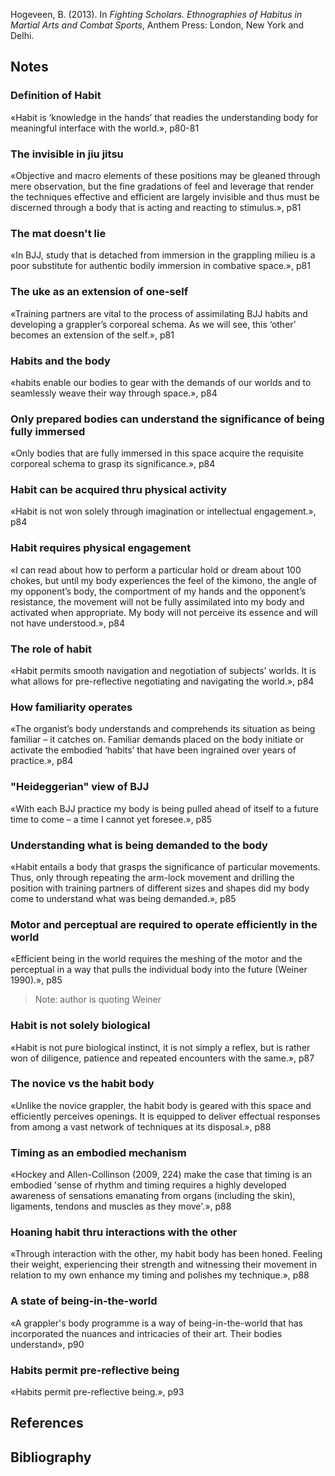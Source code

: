 Hogeveen, B. (2013). In _Fighting Scholars. Ethnographies of Habitus in Martial Arts and Combat Sports_, Anthem Press: London, New York and Delhi.

## Notes

### Definition of Habit

«Habit is ‘knowledge in the hands’ that readies the understanding body for meaningful interface with the world.», p80-81

### The invisible in jiu jitsu

«Objective and macro elements of these positions may be gleaned through mere observation, but the fine gradations of feel and leverage that render the techniques effective and efficient are largely invisible and thus must be discerned through a body that is acting and reacting to stimulus.», p81

### The mat doesn't lie

«In BJJ, study that is detached from immersion in the grappling milieu is a poor substitute for authentic bodily immersion in combative space.», p81

### The uke as an extension of one-self

«Training partners are vital to the process of assimilating BJJ habits and developing a grappler’s corporeal schema. As we will see, this ‘other’ becomes an extension of the self.», p81

### Habits and the body

«habits enable our bodies to gear with the demands of our worlds and to seamlessly weave their way through space.», p84

### Only prepared bodies can understand the significance of being fully immersed

«Only bodies that are fully immersed in this space acquire the requisite corporeal schema to grasp its significance.», p84

### Habit can be acquired thru physical activity

«Habit is not won solely through imagination or intellectual engagement.», p84

### Habit requires physical engagement

«I can read about how to perform a particular hold or dream about 100 chokes, but until my body experiences the feel of the kimono, the angle of my opponent’s body, the comportment of my hands and the opponent’s resistance, the movement will not be fully assimilated into my body and activated when appropriate. My body will not perceive its essence and will not have understood.», p84

### The role of habit

«Habit permits smooth navigation and negotiation of subjects’ worlds. It is what allows for pre-reflective negotiating and navigating the world.», p84

### How familiarity operates

«The organist’s body understands and comprehends its situation as being familiar – it catches on. Familiar demands placed on the body initiate or activate the embodied ‘habits’ that have been ingrained over years of practice.», p84

### "Heideggerian" view of BJJ

«With each BJJ practice my body is being pulled ahead of itself to a future time to come – a time I cannot yet foresee.», p85

### Understanding what is being demanded to the body

«Habit entails a body that grasps the significance of particular movements. Thus, only through repeating the arm-lock movement and drilling the position with training partners of different sizes and shapes did my body come to understand what was being demanded.», p85

### Motor and perceptual are required to operate efficiently in the world

«Efficient being in the world requires the meshing of the motor and the perceptual in a way that pulls the individual body into the future (Weiner 1990).», p85

> Note: author is quoting Weiner

### Habit is not solely biological

«Habit is not pure biological instinct, it is not simply a reflex, but is rather won of diligence, patience and repeated encounters with the same.», p87

### The novice vs the habit body

«Unlike the novice grappler, the habit body is geared with this space and efficiently perceives openings. It is equipped to deliver effectual responses from among a vast network of techniques at its disposal.», p88

### Timing as an embodied mechanism

«Hockey and Allen-Collinson (2009, 224) make the case that timing is an embodied 'sense of rhythm and timing requires a highly developed awareness of sensations emanating from organs (including the skin), ligaments, tendons and muscles as they move'.», p88

### Hoaning habit thru interactions with the other

«Through interaction with the other, my habit body has been honed. Feeling their weight, experiencing their strength and witnessing their movement in relation to my own enhance my timing and polishes my technique.», p88

### A state of being-in-the-world

«A grappler's body programme is a way of being-in-the-world that has incorporated the nuances and intricacies of their art. Their bodies understand», p90

### Habits permit pre-reflective being

«Habits permit pre-reflective being.», p93

## References

## Bibliography